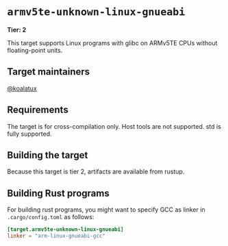 # `armv5te-unknown-linux-gnueabi`

**Tier: 2**

This target supports Linux programs with glibc on ARMv5TE CPUs without
floating-point units.

## Target maintainers

[@koalatux](https://github.com/koalatux)

## Requirements

The target is for cross-compilation only. Host tools are not supported.
std is fully supported.

## Building the target

Because this target is tier 2, artifacts are available from rustup.

## Building Rust programs

For building rust programs, you might want to specify GCC as linker in
`.cargo/config.toml` as follows:

```toml
[target.armv5te-unknown-linux-gnueabi]
linker = "arm-linux-gnueabi-gcc"
```
